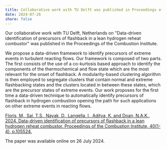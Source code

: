 ```yaml
---
title: Collaborative work with TU Delft was published in Proceedings of the Combustion Institute
date: 2024-07-26
share: false
---
```

Our collaborative work with TU Delft, Netherlands on "Data-driven identification of precursors of flashback in a lean hydrogen reheat combustor" was published in the Proceedings of the Combustion Institute.


<!--more-->

We propose a data-driven framework to identify precursors of extreme events in turbulent reacting flows. Our framework is composed of two parts. The first consists of the use of a co-kurtosis based approach to identify the components of the thermochemical and flow state which are the most relevant for the onset of flashback. A modularity-based clustering algorithm is then employed to segregate clusters that contain normal and extreme flashbacking states and the clusters located in between these states, which are the precursor states of extreme events. Our work proposes for the first time a data-driven technique to automatically identify precursors of flashback in hydrogen combustion opening the path for such applications on other extreme events in reacting flows.

[Floris, M., Sai, T.S., Nayak, D., Langella, I., Aditya, K. and Doan, N.A.K., 2024. Data-driven identification of precursors of flashback in a lean hydrogen reheat combustor. Proceedings of the Combustion Institute, 40(1-4), p.105524.](https://doi.org/10.1016/j.proci.2024.105524)

The paper was available online on 26 July 2024.
